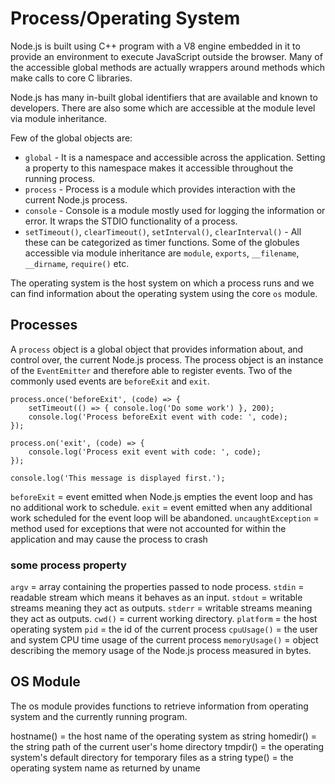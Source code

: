 # Process/Operating System

Node.js is built using C++ program with a V8 engine embedded in it to provide an environment to execute JavaScript outside the browser. Many of the accessible global methods are actually wrappers around methods which make calls to core C libraries.

Node.js has many in-built global identifiers that are available and known to developers. There are also some which are accessible at the module level via module inheritance.

Few of the global objects are:

- `global` - It is a namespace and accessible across the application. Setting a property to this namespace makes it accessible throughout the running process.
- `process` - Process is a module which provides interaction with the current Node.js process.
- `console` - Console is a module mostly used for logging the information or error. It wraps the STDIO functionality of a process.
- `setTimeout()`, `clearTimeout()`, `setInterval()`, `clearInterval()` - All these can be categorized as timer functions.
Some of the globules accessible via module inheritance are `module`, `exports`, `__filename`, `__dirname`, `require()` etc.

The operating system is the host system on which a process runs and we can find information about the operating system using the core `os` module.

## Processes

A `process` object is a global object that provides information about, and control over, the current Node.js process. The process object is an instance of the `EventEmitter` and therefore able to register events. Two of the commonly used events are `beforeExit` and `exit`.

```
process.once('beforeExit', (code) => {
    setTimeout(() => { console.log('Do some work') }, 200);
    console.log('Process beforeExit event with code: ', code);
});

process.on('exit', (code) => {
    console.log('Process exit event with code: ', code);
});

console.log('This message is displayed first.');

```

`beforeExit` = event emitted when Node.js empties the event loop and has no additional work to schedule.
`exit` = event emitted when any additional work scheduled for the event loop will be abandoned.
`uncaughtException` = method used for exceptions that were not accounted for within the application and may cause the process to crash

### some process property

`argv` = array containing the properties passed to node process.
`stdin` = readable stream which means it behaves as an input.
`stdout` = writable streams meaning they act as outputs.
`stderr` = writable streams meaning they act as outputs.
`cwd()` = current working directory.
`platform` = the host operating system
`pid` = the id of the current process
`cpuUsage()` = the user and system CPU time usage of the current process
`memoryUsage()` = object describing the memory usage of the Node.js process measured in bytes.

## OS Module

The os module provides functions to retrieve information from operating system and the currently running program.

hostname() = the host name of the operating system as string
homedir() = the string path of the current user's home directory
tmpdir() = the operating system's default directory for temporary files as a string
type() = the operating system name as returned by uname
